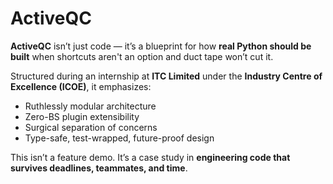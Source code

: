 # ActiveQC

**ActiveQC** isn’t just code — it’s a blueprint for how **real Python should be built** when shortcuts aren't an option and duct tape won’t cut it.

Structured during an internship at **ITC Limited** under the **Industry Centre of Excellence (ICOE)**, it emphasizes:
- Ruthlessly modular architecture  
- Zero-BS plugin extensibility  
- Surgical separation of concerns  
- Type-safe, test-wrapped, future-proof design  

This isn’t a feature demo. It’s a case study in **engineering code that survives deadlines, teammates, and time**.
